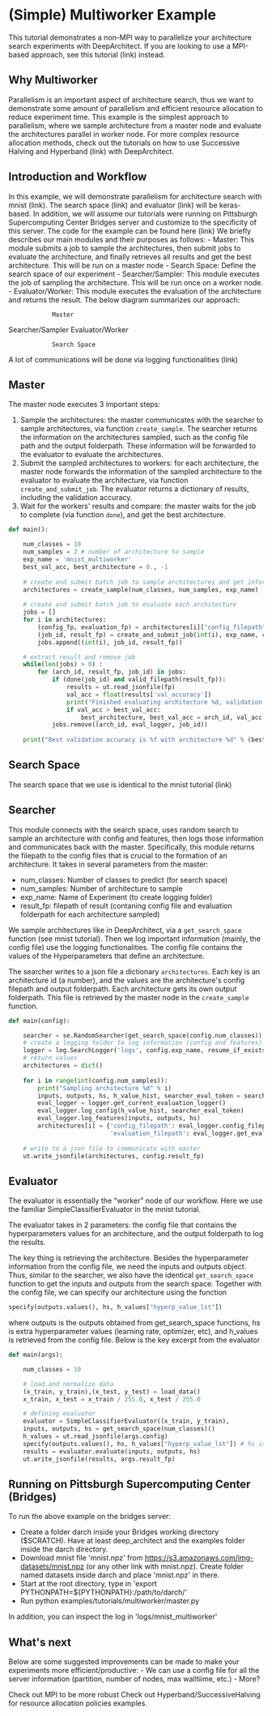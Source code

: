 (Simple) Multiworker Example
===============================
This tutorial demonstrates a non-MPI way to parallelize your architecture search experiments with DeepArchitect. If you are looking to use a MPI-based approach, see this tutorial (link) instead.  

Why Multiworker  
----------------
Parallelism is an important aspect of architecture search, thus we want to demonstrate some amount of parallelism and efficient resource allocation to reduce experiment time. This example is the simplest approach to parallelism, where we sample architecture from a master node and evaluate the architectures parallel in worker node. For more complex resource allocation methods, check out the tutorials on how to use Successive Halving and Hyperband (link) with DeepArchitect. 

Introduction and Workflow 
---------------------------
In this example, we will demonstrate parallelism for architecture search with mnist (link). The search space (link) and evaluator (link) will be keras-based. In addition, we will assume our tutorials were running on Pittsburgh Supercomputing Center Bridges server and customize to the specificity of this server. The code for the example can be found here (link)
We briefly describes our main modules and their purposes as follows: 
    - Master: This module submits a job to sample the architectures, then submit jobs to evaluate the architecture, and finally retrieves all results and get the best architecture. This will be run on a master node 
    - Search Space: Define the search space of our experiment 
    - Searcher/Sampler: This module executes the job of sampling the architecture. This will be run once on a worker node. 
    - Evaluator/Worker: This module executes the evaluation of the architecture and returns the result.
The below diagram summarizes our approach: 

                Master 

Searcher/Sampler     Evaluator/Worker 

                Search Space 

A lot of communications will be done via logging functionalities (link)

Master 
-------
The master node executes 3 important steps: 
1. Sample the architectures: the master communicates with the searcher to sample architectures, via function ```create_sample```. The searcher returns the information on the architectures sampled, such as the config file path and the output folderpath. These information will be forwarded to the evaluator to evaluate the architectures. 
2. Submit the sampled architectures to workers: for each architecture, the master node forwards the information of the sampled architecture to the evaluator to evaluate the architecture, via function ```create_and_submit_job```. The evaluator returns a dictionary of results, including the validation accuracy.  
3. Wait for the workers' results and compare: the master waits for the job to complete (via function ```done```), and get the best architecture.   

```python
def main():

    num_classes = 10
    num_samples = 2 # number of architecture to sample 
    exp_name = 'mnist_multiworker'
    best_val_acc, best_architecture = 0., -1
    
    # create and submit batch job to sample architectures and get information back  
    architectures = create_sample(num_classes, num_samples, exp_name)
    
    # create and submit batch job to evaluate each architecture
    jobs = []
    for i in architectures:
        (config_fp, evaluation_fp) = architectures[i]["config_filepath"], architectures[i]["evaluation_filepath"]
        (job_id, result_fp) = create_and_submit_job(int(i), exp_name, config_fp, evaluation_fp)
        jobs.append((int(i), job_id, result_fp))

    # extract result and remove job 
    while(len(jobs) > 0) :
        for (arch_id, result_fp, job_id) in jobs: 
            if (done(job_id) and valid_filepath(result_fp)): 
                results = ut.read_jsonfile(fp) 
                val_acc = float(results['val_accuracy'])
                print("Finished evaluating architecture %d, validation accuracy is %f" % (arch_i, val_acc))
                if val_acc > best_val_acc: 
                    best_architecture, best_val_acc = arch_id, val_acc
            jobs.remove((arch_id, eval_logger, job_id))
    
    print("Best validation accuracy is %f with architecture %d" % (best_val_acc, best_architecture)) 

```

Search Space
----------------
The search space that we use is identical to the mnist tutorial (link)

Searcher 
----------
This module connects with the search space, uses random search to sample an architecture with config and features, then logs those information and communicates back with the master. Specifically, this module returns the filepath to the config files that is crucial to the formation of an architecture. It takes in several parameters from the master: 
- num_classes: Number of classes to predict (for search space)
- num_samples: Number of architecture to sample
- exp_name: Name of Experiment (to create logging folder)
- result_fp: filepath of result (contaning config file and evaluation folderpath for each architecture sampled)

We sample architectures like in DeepArchitect, via a        ```get_search_space``` function (see mnist tutorial). Then we log important information (mainly, the config file) use the logging functionalities. The config file contains the values of the Hyperparameters that define an architecture. 

The searcher writes to a json file a dictionary ```architectures```. Each key is an architecture id (a number), and the values are the architecture's config filepath and output folderpath. Each architecture gets its own output folderpath. This file is retrieved by the master node in the ```create_sample``` function. 

```python
def main(config):

    searcher = se.RandomSearcher(get_search_space(config.num_classes)) # random searcher 
    # create a logging folder to log information (config and features)
    logger = log.SearchLogger('logs', config.exp_name, resume_if_exists=True, create_parent_folders=True)
    # return values
    architectures = dict() 
    
    for i in range(int(config.num_samples)):
        print("Sampling architecture %d" % i)
        inputs, outputs, hs, h_value_hist, searcher_eval_token = searcher.sample()
        eval_logger = logger.get_current_evaluation_logger()
        eval_logger.log_config(h_value_hist, searcher_eval_token)
        eval_logger.log_features(inputs, outputs, hs) 
        architectures[i] = {'config_filepath': eval_logger.config_filepath, 
                            'evaluation_filepath': eval_logger.get_evaluation_folderpath()}
    
    # write to a json file to communicate with master
    ut.write_jsonfile(architectures, config.result_fp)
```

Evaluator 
----------
The evaluator is essentially the "worker" node of our workflow. Here we use the familiar SimpleClassifierEvaluator in the mnist tutorial.

The evaluator takes in 2 parameters: the config file that contains the hyperparameters values for an architecture, and the output folderpath to log the results. 

The key thing is retrieving the architecture. Besides the hyperparameter information from the config file, we need the inputs and outputs object. Thus, similar to the searcher, we also have the identical ```get_search_space``` function to get the inputs and outputs from the search space. Together with the config file, we can specify our architecture using the function 

```python
specify(outputs.values(), hs, h_values["hyperp_value_lst"])
```

where outputs is the outputs obtained from get_search_space functions, hs is extra hyperparameter values (learning rate, optimizer, etc), and h_values is retrieved from the config file. Below is the key excerpt from the evaluator 

```python
def main(args): 

    num_classes = 10 

    # load and normalize data 
    (x_train, y_train),(x_test, y_test) = load_data()
    x_train, x_test = x_train / 255.0, x_test / 255.0

    # defining evaluator
    evaluator = SimpleClassifierEvaluator((x_train, y_train),                              num_classes, max_num_training_epochs=5)
    inputs, outputs, hs = get_search_space(num_classes)() 
    h_values = ut.read_jsonfile(args.config) 
    specify(outputs.values(), hs, h_values["hyperp_value_lst"]) # hs is "extra" hyperparameters
    results = evaluator.evaluate(inputs, outputs, hs) 
    ut.write_jsonfile(results, args.result_fp)
```

Running on Pittsburgh Supercomputing Center (Bridges) 
-----------------------------------------------------
To run the above example on the bridges server: 
- Create a folder darch inside your Bridges working directory ($SCRATCH). Have at least deep_architect and the examples folder inside the darch directory. 
- Download mnist file 'mnist.npz' from https://s3.amazonaws.com/img-datasets/mnist.npz (or any other link with mnist.npz). Create folder named datasets inside darch and place 'mnist.npz' in there. 
- Start at the root directory, type in 'export PYTHONPATH=${PYTHONPATH}:/path/to/darch/'
- Run python examples/tutorials/multiworker/master.py 

In addition, you can inspect the log in 'logs/mnist_multiworker'

What's next 
-------
Below are some suggested improvements can be made to make your experiments more efficient/productive: 
    - We can use a config file for all the server information (partition, number of nodes, max walltiime, etc.)
    - More? 

Check out MPI to be more robust 
Check out Hyperband/SuccessiveHalving for resource allocation policies examples. 






